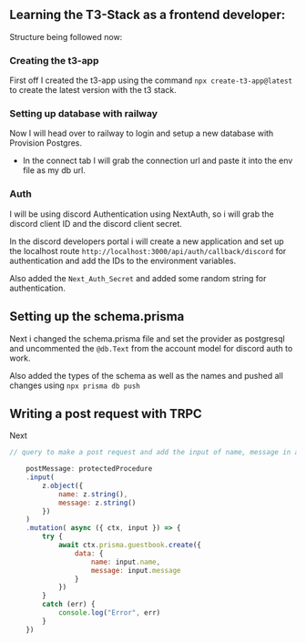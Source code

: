 ## Learning the T3-Stack as a frontend developer:

Structure being followed now: 

### Creating the t3-app

First off I created the t3-app using the command `npx create-t3-app@latest` to create the latest version with the t3 stack.

### Setting up database with railway

Now I will head over to railway to login and setup a new database with Provision Postgres.

- In the connect tab I will grab the connection url and paste it into the env file as my db url.

### Auth

I will be using discord Authentication using NextAuth, so i will grab the discord client ID and the discord client secret.

In the discord developers portal i will create a new application and set up the localhost route 
`http://localhost:3000/api/auth/callback/discord` for authentication and add the IDs to the environment variables.

Also added the `Next_Auth_Secret` and added some random string for authentication.

## Setting up the schema.prisma

Next i changed the schema.prisma file and set the provider as postgresql and uncommented the `@db.Text` from the account model for discord auth to work.

Also added the types of the schema as well as the names and pushed all changes using `npx prisma db push`

## Writing a post request with TRPC

Next 
```jsx
// query to make a post request and add the input of name, message in an object format with the 

    postMessage: protectedProcedure
    .input(
        z.object({
            name: z.string(),
            message: z.string()
        })
    )
    .mutation( async ({ ctx, input }) => {
        try {
            await ctx.prisma.guestbook.create({
                data: {
                    name: input.name,
                    message: input.message
                }
            })
        } 
        catch (err) {
            console.log("Error", err)
        }
    })
 ```   

